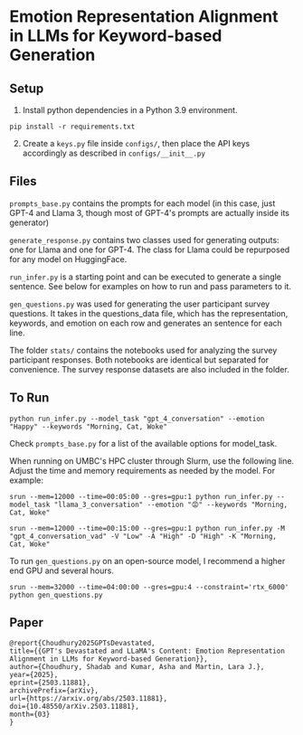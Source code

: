 # Emotion Representation Alignment in LLMs for Keyword-based Generation

## Setup
1. Install python dependencies in a Python 3.9 environment.

```shell
pip install -r requirements.txt
```

2. Create a `keys.py` file inside `configs/`, then place the API keys accordingly as described in `configs/__init__.py`


## Files

`prompts_base.py` contains the prompts for each model (in this case, just GPT-4 and Llama 3, though most of GPT-4's prompts are actually inside its generator)

`generate_response.py` contains two classes used for generating outputs: one for Llama and one for GPT-4. The class for Llama could be repurposed for any model on HuggingFace.

`run_infer.py` is a starting point and can be executed to generate a single sentence. See below for examples on how to run and pass parameters to it.

`gen_questions.py` was used for generating the user participant survey questions. It takes in the questions_data file, which has the representation, keywords, and emotion on each row and generates an sentence for each line.

The folder `stats/` contains the notebooks used for analyzing the survey participant responses. Both notebooks are identical but separated for convenience. The survey response datasets are also included in the folder.

## To Run
```shell
python run_infer.py --model_task "gpt_4_conversation" --emotion "Happy" --keywords "Morning, Cat, Woke"
```
Check `prompts_base.py` for a list of the available options for model_task.

When running on UMBC's HPC cluster through Slurm, use the following line. Adjust the time and memory requirements as needed by the model. For example:

```shell
srun --mem=12000 --time=00:05:00 --gres=gpu:1 python run_infer.py --model_task "llama_3_conversation" --emotion "😡" --keywords "Morning, Cat, Woke"
````
```shell
srun --mem=12000 --time=00:15:00 --gres=gpu:1 python run_infer.py -M "gpt_4_conversation_vad" -V "Low" -A "High" -D "High" -K "Morning, Cat, Woke"
```

To run `gen_questions.py` on an open-source model, I recommend a higher end GPU and several hours.

```shell
srun --mem=32000 --time=04:00:00 --gres=gpu:4 --constraint='rtx_6000' python gen_questions.py
```

## Paper

```
@report{Choudhury2025GPTsDevastated,
title={{GPT's Devastated and LLaMA's Content: Emotion Representation Alignment in LLMs for Keyword-based Generation}},
author={Choudhury, Shadab and Kumar, Asha and Martin, Lara J.},
year={2025},
eprint={2503.11881},
archivePrefix={arXiv},
url={https://arxiv.org/abs/2503.11881},
doi={10.48550/arXiv.2503.11881},
month={03}
}
```

